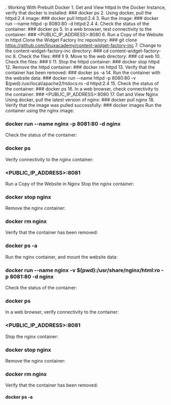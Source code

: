 . Working With Prebuilt Docker
    1. Get and View httpd
        In the Docker Instance, verify that docker is installed:
        ### docker ps
    2. Using docker, pull the httpd:2.4 image:
        ### docker pull httpd:2.4
    3. Run the image:
        ### docker run --name httpd -p 8080:80 -d httpd:2.4
    4. Check the status of the container:
        ### docker ps
    5. In a web browser, test connectivity to the container:
        ### <PUBLIC_IP_ADDRESS>:8080
    6. Run a Copy of the Website in httpd
    Clone the Widget Factory Inc repository:
    ### git clone https://github.com/linuxacademy/content-widget-factory-inc
    7. Change to the content-widget-factory-inc directory:
        ### cd content-widget-factory-inc
    8. Check the files:
        ### ll
    9. Move to the web directory:
        ### cd web
    10. Check the files:
        ### ll
    11. Stop the httpd container:
        ### docker stop httpd
    12. Remove the httpd container:
        ### docker rm httpd
    13. Verify that the container has been removed:
        ### docker ps -a
    14. Run the container with the website data:
        ### docker run --name httpd -p 8080:80 -v $(pwd):/usr/local/apache2/htdocs:ro -d httpd:2.4
    15. Check the status of the container:
        ### docker ps
    16. In a web browser, check connectivity to the container:
        ### <PUBLIC_IP_ADDRESS>:8080
    17. Get and View Nginx
        Using docker, pull the latest version of nginx:
        ### docker pull nginx
    18. Verify that the image was pulled successfully:
        ### docker images
Run the container using the nginx image:
### docker run --name nginx -p 8081:80 -d nginx 
Check the status of the container:
### docker ps
Verify connectivity to the nginx container:

### <PUBLIC_IP_ADDRESS>:8081
Run a Copy of the Website in Nginx
Stop the nginx container:
### docker stop nginx
Remove the nginx container:
### docker rm nginx
Verify that the container has been removed:
### docker ps -a
Run the nginx container, and mount the website data:
### docker run --name nginx -v $(pwd):/usr/share/nginx/html:ro -p 8081:80 -d nginx
Check the status of the container:
### docker ps
In a web browser, verify connectivity to the container:
### <PUBLIC_IP_ADDRESS>:8081
Stop the nginx container:
### docker stop nginx
Remove the nginx container:
### docker rm nginx
Verify that the container has been removed:
#### docker ps -a

